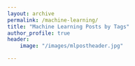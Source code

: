 ```yaml
---
layout: archive
permalink: /machine-learning/
title: "Machine Learning Posts by Tags"
author_profile: true
header:
    image: "/images/mlpostheader.jpg"

--- 
```

<!-- {% include base_path %} -->
<!-- {% include group-by-array collection=site.posts field="tags" %}

{% for tag in group_names %}
  {% assign posts = group_items[forloop.index0] %}
  <h2 id="{{ tag | slugify }}" class="archive__subtitle">{{ tag }}</h2>
  {% for post in posts %}
    {% include archive-single.html %}
  {% endfor %}
{% endfor %} -->